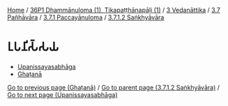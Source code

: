
[Home](/) / [36P1 Dhammānuloma (1), Tikapaṭṭhānapāḷi (1)](../../../...md) / [3 Vedanāttika](../../...md) / [3.7 Pañhāvāra](../...md) / [3.7.1 Paccayānuloma](...md) / [3.7.1.2 Saṅkhyāvāra](../36P1/3/3.7/3.7.1/3.7.1.2.md)

# 𑀉𑀧𑀦𑀺𑀲𑁆𑀲𑀬

* [Upanissayasabhāga](Upanissaya/Upanissayasabhaga.md)
* [Ghaṭanā](Upanissaya/Ghatana.md)

[Go to previous page (Ghaṭanā)](Sahajata/Ghatana.md) / [Go to parent page (3.7.1.2 Saṅkhyāvāra)](../36P1/3/3.7/3.7.1/3.7.1.2.md) / [Go to next page (Upanissayasabhāga)](Upanissaya/Upanissayasabhaga.md)


